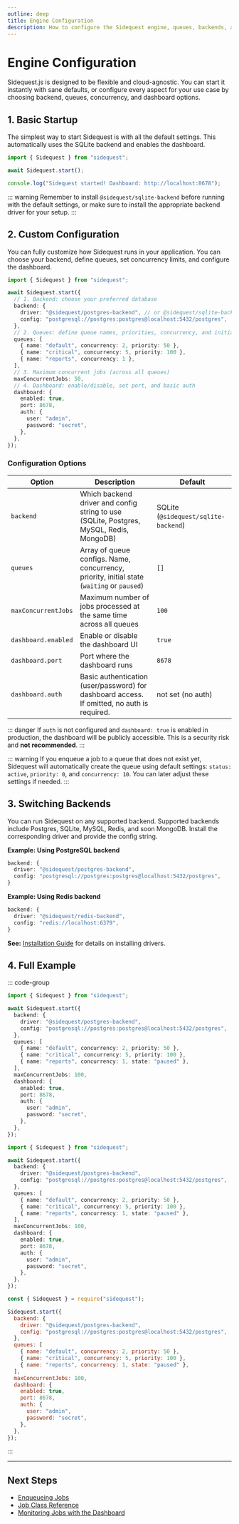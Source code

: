 ```yaml
---
outline: deep
title: Engine Configuration
description: How to configure the Sidequest engine, queues, backends, and dashboard
---
```


# Engine Configuration

Sidequest.js is designed to be flexible and cloud-agnostic. You can start it instantly with sane defaults, or configure every aspect for your use case by choosing backend, queues, concurrency, and dashboard options.

## 1. Basic Startup

The simplest way to start Sidequest is with all the default settings. This automatically uses the SQLite backend and enables the dashboard.

```typescript
import { Sidequest } from "sidequest";

await Sidequest.start();

console.log("Sidequest started! Dashboard: http://localhost:8678");
```

::: warning
Remember to install `@sidequest/sqlite-backend` before running with the default settings, or make sure to install the appropriate backend driver for your setup.
:::

## 2. Custom Configuration

You can fully customize how Sidequest runs in your application. You can choose your backend, define queues, set concurrency limits, and configure the dashboard.

```typescript
import { Sidequest } from "sidequest";

await Sidequest.start({
  // 1. Backend: choose your preferred database
  backend: {
    driver: "@sidequest/postgres-backend", // or @sidequest/sqlite-backend, @sidequest/mysql-backend, @sidequest/redis-backend, etc.
    config: "postgresql://postgres:postgres@localhost:5432/postgres",
  },
  // 2. Queues: define queue names, priorities, concurrency, and initial state
  queues: [
    { name: "default", concurrency: 2, priority: 50 },
    { name: "critical", concurrency: 5, priority: 100 },
    { name: "reports", concurrency: 1 },
  ],
  // 3. Maximum concurrent jobs (across all queues)
  maxConcurrentJobs: 50,
  // 4. Dashboard: enable/disable, set port, and basic auth
  dashboard: {
    enabled: true,
    port: 8678,
    auth: {
      user: "admin",
      password: "secret",
    },
  },
});
```

### Configuration Options

| Option              | Description                                                                                 | Default                              |
| ------------------- | ------------------------------------------------------------------------------------------- | ------------------------------------ |
| `backend`           | Which backend driver and config string to use (SQLite, Postgres, MySQL, Redis, MongoDB)     | SQLite (`@sidequest/sqlite-backend`) |
| `queues`            | Array of queue configs. Name, concurrency, priority, initial state (`waiting` or `paused`)  | `[]`                                 |
| `maxConcurrentJobs` | Maximum number of jobs processed at the same time across all queues                         | `100`                                |
| `dashboard.enabled` | Enable or disable the dashboard UI                                                          | `true`                               |
| `dashboard.port`    | Port where the dashboard runs                                                               | `8678`                               |
| `dashboard.auth`    | Basic authentication (user/password) for dashboard access. If omitted, no auth is required. | not set (no auth)                    |

::: danger
If `auth` is not configured and `dashboard: true` is enabled in production, the dashboard will be publicly accessible. This is a security risk and **not recommended**.
:::

::: warning
If you enqueue a job to a queue that does not exist yet, Sidequest will automatically create the queue using default settings: `status: active`, `priority: 0`, and `concurrency: 10`. You can later adjust these settings if needed.
:::

## 3. Switching Backends

You can run Sidequest on any supported backend. Supported backends include Postgres, SQLite, MySQL, Redis, and soon MongoDB. Install the corresponding driver and provide the config string.

**Example: Using PostgreSQL backend**

```typescript
backend: {
  driver: "@sidequest/postgres-backend",
  config: "postgresql://postgres:postgres@localhost:5432/postgres",
}
```

**Example: Using Redis backend**

```typescript
backend: {
  driver: "@sidequest/redis-backend",
  config: "redis://localhost:6379",
}
```

**See:** [Installation Guide](/installation#choose-your-backend) for details on installing drivers.

## 4. Full Example

::: code-group

```typescript [TypeScript]
import { Sidequest } from "sidequest";

await Sidequest.start({
  backend: {
    driver: "@sidequest/postgres-backend",
    config: "postgresql://postgres:postgres@localhost:5432/postgres",
  },
  queues: [
    { name: "default", concurrency: 2, priority: 50 },
    { name: "critical", concurrency: 5, priority: 100 },
    { name: "reports", concurrency: 1, state: "paused" },
  ],
  maxConcurrentJobs: 100,
  dashboard: {
    enabled: true,
    port: 8678,
    auth: {
      user: "admin",
      password: "secret",
    },
  },
});
```

```typescript [ESM]
import { Sidequest } from "sidequest";

await Sidequest.start({
  backend: {
    driver: "@sidequest/postgres-backend",
    config: "postgresql://postgres:postgres@localhost:5432/postgres",
  },
  queues: [
    { name: "default", concurrency: 2, priority: 50 },
    { name: "critical", concurrency: 5, priority: 100 },
    { name: "reports", concurrency: 1, state: "paused" },
  ],
  maxConcurrentJobs: 100,
  dashboard: {
    enabled: true,
    port: 8678,
    auth: {
      user: "admin",
      password: "secret",
    },
  },
});
```

```javascript [CommonJS]
const { Sidequest } = require("sidequest");

Sidequest.start({
  backend: {
    driver: "@sidequest/postgres-backend",
    config: "postgresql://postgres:postgres@localhost:5432/postgres",
  },
  queues: [
    { name: "default", concurrency: 2, priority: 50 },
    { name: "critical", concurrency: 5, priority: 100 },
    { name: "reports", concurrency: 1, state: "paused" },
  ],
  maxConcurrentJobs: 100,
  dashboard: {
    enabled: true,
    port: 8678,
    auth: {
      user: "admin",
      password: "secret",
    },
  },
});
```

:::

---

## Next Steps

- [Enqueueing Jobs](/engine/enqueue)
- [Job Class Reference](/jobs/index)
- [Monitoring Jobs with the Dashboard](/dashboard)
